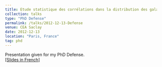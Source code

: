 ```yaml
---
title: Etude statistique des corrélations dans la distribution des galaxies – application aux BAO
collection: talks
type: "PhD Defense"
permalink: /talks/2012-12-13-Defense
venue: CEA Saclay
date: 2012-12-13
location: "Paris, France"
tag: phd
---
```


Presentation given for my PhD Defense.<br>
[[Slides in French]](/files/2012-12-13-Defense.pdf)<br><br>

